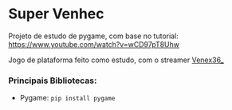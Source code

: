 # Super Venhec

Projeto de estudo de pygame, com base no tutorial: https://www.youtube.com/watch?v=wCD97pT8Uhw

Jogo de plataforma feito como estudo, com o streamer [Venex36_](https://www.twitch.com/Venex36_)



### Principais Bibliotecas:
* Pygame:  `pip install pygame`
